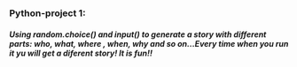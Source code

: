### Python-project 1: 
##### Using random.choice() and input() to generate a story with different parts: who, what, where , when, why and so on...Every time when you run it yu will get a diferent story!  It is fun!!
